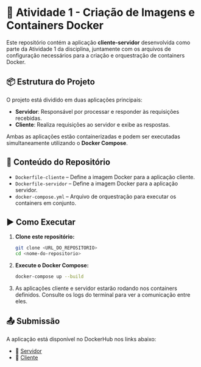 # 🐳 Atividade 1 - Criação de Imagens e Containers Docker

Este repositório contém a aplicação **cliente-servidor** desenvolvida como parte da Atividade 1 da disciplina, juntamente com os arquivos de configuração necessários para a criação e orquestração de containers Docker.

## 📦 Estrutura do Projeto

O projeto está dividido em duas aplicações principais:

- **Servidor**: Responsável por processar e responder às requisições recebidas.
- **Cliente**: Realiza requisições ao servidor e exibe as respostas.

Ambas as aplicações estão containerizadas e podem ser executadas simultaneamente utilizando o **Docker Compose**.

## 📁 Conteúdo do Repositório

- `Dockerfile-cliente` – Define a imagem Docker para a aplicação cliente.
- `Dockerfile-servidor` – Define a imagem Docker para a aplicação servidor.
- `docker-compose.yml` – Arquivo de orquestração para executar os containers em conjunto.

## ▶️ Como Executar

1. **Clone este repositório:**
   ```bash
   git clone <URL_DO_REPOSITORIO>
   cd <nome-do-repositorio>
   ```

2. **Execute o Docker Compose:**
   ```bash
   docker-compose up --build
   ```

3. As aplicações cliente e servidor estarão rodando nos containers definidos. Consulte os logs do terminal para ver a comunicação entre eles.

## 📤 Submissão

A aplicação está disponível no DockerHub nos links abaixo:

- 🔗 [Servidor](https://hub.docker.com/layers/carlosg18docker/eng_dados/servertcp/images/sha256-1048bff77a0d13faae823d8ded2bf8b23554b960c74e855f53c0b46ae2483ed1)
- 🔗 [Cliente](https://hub.docker.com/layers/carlosg18docker/eng_dados/clienttcp/images/sha256-96d045d41d74ef737f2bdd46f4192f922909998805cb6dae1032b88ea19fa417)
